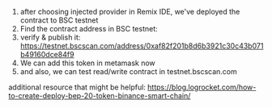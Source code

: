 1. after choosing injected provider in Remix IDE, we've deployed the contract to BSC testnet
2. Find the contract address in BSC testnet:
3. verify & publish it:
https://testnet.bscscan.com/address/0xaf82f201b8d6b3921c30c43b071b49160dce84f9
4. We can add this token in metamask now
5. and also, we can test read/write contract in testnet.bscscan.com 

additional resource that might be helpful:
https://blog.logrocket.com/how-to-create-deploy-bep-20-token-binance-smart-chain/
